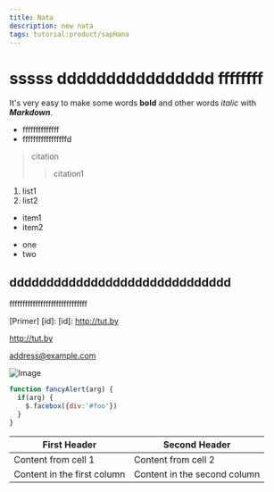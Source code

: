 ```yaml
---
title: Nata
description: new nata
tags: tutorial:product/sapHana
---
```

# sssss dddddddddddddddd ffffffff
It's very easy to make some words **bold** and other words *italic* with ***Markdown***.

* ffffffffffffff
* fffffffffffffffffd

> citation
>> citation1

1. list1
2. list2
 

- item1
- item2


+ one
+ two

dddddddddddddddddddddddddddddd
---
ffffffffffffffffffffffffffffff

[Primer] [id]:
[id]: http://tut.by

<http://tut.by>

<address@example.com>

![Image](https://octodex.github.com/images/yaktocat.png)

```javascript
function fancyAlert(arg) {
  if(arg) {
    $.facebox({div:'#foo'})
  }
}
```

First Header | Second Header
------------ | -------------
Content from cell 1 | Content from cell 2
Content in the first column | Content in the second column
